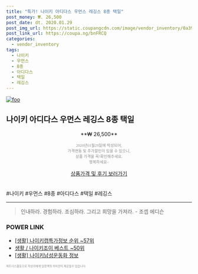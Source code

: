 ```yaml
--- 
title: "특가! 나이키 아디다스 우먼스 레깅스 8종 택일" 
post_money: ₩. 26,500 
post_date: dt. 2020.01.29 
post_img_url: https://static.coupangcdn.com/image/vendor_inventory/0a39/62a35e065b825f9bd0b280d5f89c53e2b16f7c2ac69cfde1b3067851d5c9.jpg 
post_link_url: https://coupa.ng/bnFRCQ 
categories: 
  - vendor_inventory 
tags: 
  - 나이키 
  - 우먼스 
  - 8종 
  - 아디다스 
  - 택일 
  - 레깅스 
--- 
```

[![foo](https://static.coupangcdn.com/image/vendor_inventory/0a39/62a35e065b825f9bd0b280d5f89c53e2b16f7c2ac69cfde1b3067851d5c9.jpg)](https://coupa.ng/bnFRCQ) 

## 나이키 아디다스 우먼스 레깅스 8종 택일 
<p style="text-align: center;">**₩ 26,500**</p> 
<p style="text-align: center;"><span style="color: #898c8f; font-family: Georgia,Times,serif; font-size: 0.75em;">2020년01월29일에 작성되어, <br>가격변동 및 추가할인이 있을 수 있으니,<br> 상품 가격을 꼭!확인해주세요.<br>행복하세요~</span> 
</p>	 
<div markdown="0" style="text-align: center;"><a href="https://coupa.ng/bnFRCQ" class="btn btn--success">상품가격 및 후기 보러가기</a></div> 
<br><br> 
  #나이키 #우먼스 #8종 #아디다스 #택일 #레깅스 
<hr> 

> 인내하라. 경험하라. 조심하라. 그리고 희망을 가져라. - 조셉 에디슨 


### POWER LINK

* <a href="https://blog.naver.com/sakai111/221770799349" target="_blank"> [생활] 나이키캡특가정보 순위 ~57위</a>
* <a href="https://blog.naver.com/santokki14/221784127830" target="_blank">생활 / 나이키조이 베스트 ~50위</a>
* <a href="https://blog.naver.com/fasyy4321/221764811608" target="_blank"> [생활] 나이키남성운동화 정보 </a>

<span style="color: #898c8f; font-family: Georgia,Times,serif; font-size: 0.55em;">파트너스활동으로 작성자에게 일정액의 커미션이 제공될수 있습니다.</span> 
